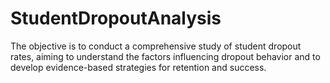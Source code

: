 # StudentDropoutAnalysis
The objective is to conduct a comprehensive study of student dropout rates, aiming to understand the factors influencing dropout behavior and to develop evidence-based strategies for retention and success.
